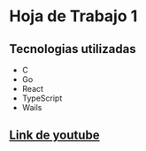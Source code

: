 # Hoja de Trabajo 1

## Tecnologias utilizadas
- C
- Go
- React
- TypeScript
- Wails


## [Link de youtube](https://youtu.be/DMOJZ1iCaMM)